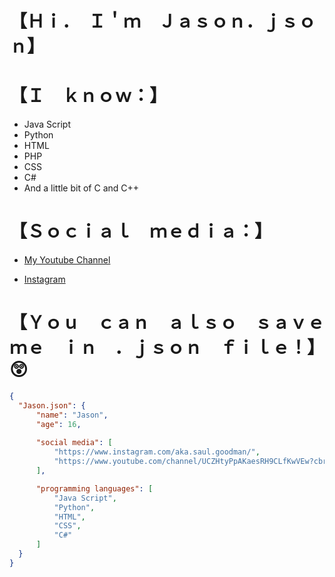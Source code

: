 # 【Ｈｉ．　Ｉ＇ｍ　Ｊａｓｏｎ．ｊｓｏｎ】

# 【Ｉ　ｋｎｏｗ：】
 - Java Script
 - Python
 - HTML 
 - PHP
 - CSS 
 - C#
 - And a little bit of C and C++

 

# 【Ｓｏｃｉａｌ　ｍｅｄｉａ：】
- [My Youtube Channel](https://www.youtube.com/channel/UCZHtyPpAKaesRH9CLfKwVEw)

- [Instagram](https://www.instagram.com/jason.json34/)

# 【Ｙｏｕ　ｃａｎ　ａｌｓｏ　ｓａｖｅ　ｍｅ　ｉｎ　．ｊｓｏｎ　ｆｉｌｅ！】 😲
  ```json I am Jason.json
  { 
    "Jason.json": {
        "name": "Jason",
        "age": 16,
        
        "social media": [
            "https://www.instagram.com/aka.saul.goodman/",
            "https://www.youtube.com/channel/UCZHtyPpAKaesRH9CLfKwVEw?cbrd=1"
        ],

        "programming languages": [
            "Java Script",
            "Python",
            "HTML",
            "CSS",
            "C#"
        ]
    }
}
 ```


